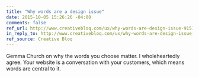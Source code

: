 ```yaml
---
title: "Why words are a design issue"
date: 2015-10-05 15:26:26 -04:00
comments: false
ref_url: http://www.creativebloq.com/ux/why-words-are-design-issue-91516852
in_reply_to: http://www.creativebloq.com/ux/why-words-are-design-issue-91516852
ref_source: Creative Bloq
---
```


Gemma Church on why the words you choose matter. I wholeheartedly agree. Your website is a conversation with your customers, which means words are central to it.